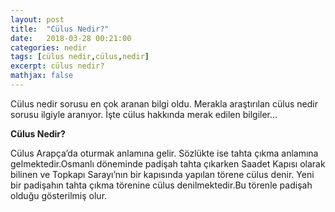 ```yaml
---
layout: post
title:  "Cülus Nedir?"
date:   2018-03-28 00:21:00
categories: nedir
tags: [cülus nedir,cülus,nedir]
excerpt: cülus nedir? 
mathjax: false
---
```


Cülus nedir sorusu en çok aranan bilgi oldu. Merakla araştırılan cülus nedir sorusu ilgiyle aranıyor. İşte cülus hakkında merak edilen bilgiler...


**Cülus Nedir?**

 Cülus Arapça’da oturmak anlamına gelir. Sözlükte ise tahta çıkma anlamına gelmektedir.Osmanlı döneminde padişah tahta çıkarken Saadet Kapısı olarak bilinen ve Topkapı Sarayı’nın bir kapısında yapılan törene cülus denir.  Yeni bir padişahın tahta çıkma törenine cülus denilmektedir.Bu törenle padişah olduğu gösterilmiş olur. 